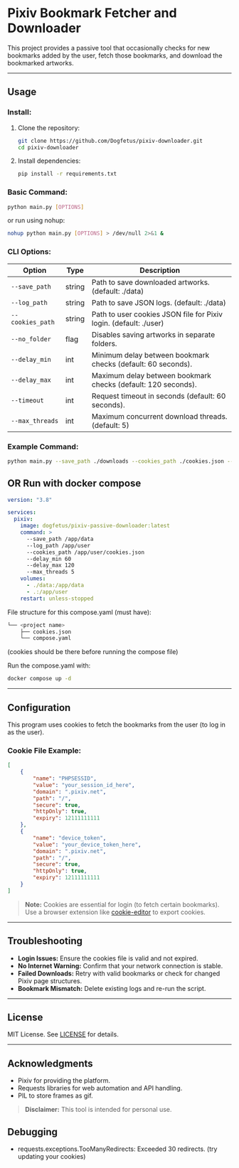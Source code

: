 # Pixiv Bookmark Fetcher and Downloader

This project provides a passive tool that occasionally checks for new bookmarks added by the user, fetch those bookmarks, and download the bookmarked artworks.

---

## Usage

### Install:

1. Clone the repository:
   ```bash
   git clone https://github.com/Dogfetus/pixiv-downloader.git
   cd pixiv-downloader
   ```
2. Install dependencies:
   ```bash
   pip install -r requirements.txt
   ```

### Basic Command:
```bash
python main.py [OPTIONS]
```
or run using nohup:
```bash
nohup python main.py [OPTIONS] > /dev/null 2>&1 &
```

### CLI Options:
| Option            | Type   | Description                                                    |
|-------------------|--------|----------------------------------------------------------------|
| `--save_path`     | string | Path to save downloaded artworks. (default: ./data)            |
| `--log_path`      | string | Path to save JSON logs. (default: ./data)                      |
| `--cookies_path`  | string | Path to user cookies JSON file for Pixiv login. (default: ./user)|
| `--no_folder`     | flag   | Disables saving artworks in separate folders.                  |
| `--delay_min`     | int    | Minimum delay between bookmark checks (default: 60 seconds).   |
| `--delay_max`     | int    | Maximum delay between bookmark checks (default: 120 seconds).  |
| `--timeout`       | int    | Request timeout in seconds (default: 60 seconds).              |
| `--max_threads`   | int    | Maximum concurrent download threads. (default: 5)              |

### Example Command:
```bash
python main.py --save_path ./downloads --cookies_path ./cookies.json --delay_min 60 --delay_max 120
```

## OR Run with docker compose

```yaml
version: "3.8"

services:
  pixiv:
    image: dogfetus/pixiv-passive-downloader:latest
    command: >
      --save_path /app/data
      --log_path /app/user
      --cookies_path /app/user/cookies.json
      --delay_min 60 
      --delay_max 120 
      --max_threads 5
    volumes:
      - ./data:/app/data
      - .:/app/user
    restart: unless-stopped 
```

File structure for this compose.yaml (must have):
```bash
└── <project name>
    ├── cookies.json
    └── compose.yaml
```
 (cookies should be there before running the compose file)

Run the compose.yaml with:

```bash
docker compose up -d
```

---

## Configuration
This program uses cookies to fetch the bookmarks from the user (to log in as the user).

### Cookie File Example:
```json
[
    {
        "name": "PHPSESSID",
        "value": "your_session_id_here",
        "domain": ".pixiv.net",
        "path": "/",
        "secure": true,
        "httpOnly": true,
        "expiry": 12111111111
    },
    {
        "name": "device_token",
        "value": "your_device_token_here",
        "domain": ".pixiv.net",
        "path": "/",
        "secure": true,
        "httpOnly": true,
        "expiry": 12111111111 
    }
]
```

> **Note:** Cookies are essential for login (to fetch certain bookmarks). Use a browser extension like [cookie-editor](https://cookie-editor.com/) to export cookies.


---

## Troubleshooting
- **Login Issues:** Ensure the cookies file is valid and not expired.
- **No Internet Warning:** Confirm that your network connection is stable.
- **Failed Downloads:** Retry with valid bookmarks or check for changed Pixiv page structures.
- **Bookmark Mismatch:** Delete existing logs and re-run the script.

---

## License
MIT License. See [LICENSE](LICENSE) for details.

---

## Acknowledgments
- Pixiv for providing the platform.
- Requests libraries for web automation and API handling.
- PIL to store frames as gif.

> **Disclaimer:** This tool is intended for personal use.


## Debugging 
- requests.exceptions.TooManyRedirects: Exceeded 30 redirects. (try updating your cookies)
